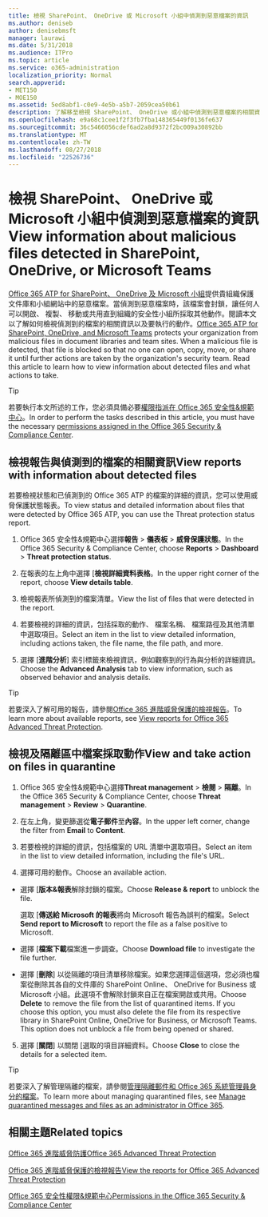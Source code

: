 ```yaml
---
title: 檢視 SharePoint、 OneDrive 或 Microsoft 小組中偵測到惡意檔案的資訊
ms.author: deniseb
author: denisebmsft
manager: laurawi
ms.date: 5/31/2018
ms.audience: ITPro
ms.topic: article
ms.service: o365-administration
localization_priority: Normal
search.appverid:
- MET150
- MOE150
ms.assetid: 5ed8abf1-c0e9-4e5b-a5b7-2059cea50b61
description: 了解移至檢視 SharePoint、 OneDrive 或小組中偵測到惡意檔案的相關資訊的位置以及如何將這些檔案採取動作。
ms.openlocfilehash: e9a68c1cee1f2f3fb7fba148365449f0136fe637
ms.sourcegitcommit: 36c5466056cdef6ad2a8d9372f2bc009a30892bb
ms.translationtype: MT
ms.contentlocale: zh-TW
ms.lasthandoff: 08/27/2018
ms.locfileid: "22526736"
---
```

# <a name="view-information-about-malicious-files-detected-in-sharepoint-onedrive-or-microsoft-teams"></a><span data-ttu-id="4af9b-103">檢視 SharePoint、 OneDrive 或 Microsoft 小組中偵測到惡意檔案的資訊</span><span class="sxs-lookup"><span data-stu-id="4af9b-103">View information about malicious files detected in SharePoint, OneDrive, or Microsoft Teams</span></span>

<span data-ttu-id="4af9b-p101">[Office 365 ATP for SharePoint、 OneDrive 及 Microsoft 小組](atp-for-spo-odb-and-teams.md)提供貴組織保護文件庫和小組網站中的惡意檔案。當偵測到惡意檔案時，該檔案會封鎖，讓任何人可以開啟、 複製、 移動或共用直到組織的安全性小組所採取其他動作。閱讀本文以了解如何檢視偵測到的檔案的相關資訊以及要執行的動作。</span><span class="sxs-lookup"><span data-stu-id="4af9b-p101">[Office 365 ATP for SharePoint, OneDrive, and Microsoft Teams](atp-for-spo-odb-and-teams.md) protects your organization from malicious files in document libraries and team sites. When a malicious file is detected, that file is blocked so that no one can open, copy, move, or share it until further actions are taken by the organization's security team. Read this article to learn how to view information about detected files and what actions to take.</span></span> 
  
> [!TIP]
> <span data-ttu-id="4af9b-107">若要執行本文所述的工作，您必須具備必要[權限指派在 Office 365 安全性&amp;規範中心](permissions-in-the-security-and-compliance-center.md)。</span><span class="sxs-lookup"><span data-stu-id="4af9b-107">In order to perform the tasks described in this article, you must have the necessary [permissions assigned in the Office 365 Security &amp; Compliance Center](permissions-in-the-security-and-compliance-center.md).</span></span> 
  
## <a name="view-reports-with-information-about-detected-files"></a><span data-ttu-id="4af9b-108">檢視報告與偵測到的檔案的相關資訊</span><span class="sxs-lookup"><span data-stu-id="4af9b-108">View reports with information about detected files</span></span>

<span data-ttu-id="4af9b-109">若要檢視狀態和已偵測到的 Office 365 ATP 的檔案的詳細的資訊，您可以使用威脅保護狀態報表。</span><span class="sxs-lookup"><span data-stu-id="4af9b-109">To view status and detailed information about files that were detected by Office 365 ATP, you can use the Threat protection status report.</span></span>
  
1. <span data-ttu-id="4af9b-110">Office 365 安全性&amp;規範中心選擇**報告** \> **儀表板** \> **威脅保護狀態**。</span><span class="sxs-lookup"><span data-stu-id="4af9b-110">In the Office 365 Security &amp; Compliance Center, choose **Reports** \> **Dashboard** \> **Threat protection status**.</span></span>
    
2. <span data-ttu-id="4af9b-111">在報表的左上角中選擇 [**檢視詳細資料表格**。</span><span class="sxs-lookup"><span data-stu-id="4af9b-111">In the upper right corner of the report, choose **View details table**.</span></span>
    
3. <span data-ttu-id="4af9b-112">檢視報表所偵測到的檔案清單。</span><span class="sxs-lookup"><span data-stu-id="4af9b-112">View the list of files that were detected in the report.</span></span>
    
4. <span data-ttu-id="4af9b-113">若要檢視的詳細的資訊，包括採取的動作、 檔案名稱、 檔案路徑及其他清單中選取項目。</span><span class="sxs-lookup"><span data-stu-id="4af9b-113">Select an item in the list to view detailed information, including actions taken, the file name, the file path, and more.</span></span>
    
5. <span data-ttu-id="4af9b-114">選擇 [**進階分析**] 索引標籤來檢視資訊，例如觀察到的行為與分析的詳細資訊。</span><span class="sxs-lookup"><span data-stu-id="4af9b-114">Choose the **Advanced Analysis** tab to view information, such as observed behavior and analysis details.</span></span> 
    
> [!TIP]
> <span data-ttu-id="4af9b-115">若要深入了解可用的報告，請參閱[Office 365 進階威脅保護的檢視報告](view-reports-for-atp.md)。</span><span class="sxs-lookup"><span data-stu-id="4af9b-115">To learn more about available reports, see [View reports for Office 365 Advanced Threat Protection](view-reports-for-atp.md).</span></span> 
  
## <a name="view-and-take-action-on-files-in-quarantine"></a><span data-ttu-id="4af9b-116">檢視及隔離區中檔案採取動作</span><span class="sxs-lookup"><span data-stu-id="4af9b-116">View and take action on files in quarantine</span></span>

1. <span data-ttu-id="4af9b-117">Office 365 安全性&amp;規範中心選擇**Threat management** \> **檢閱** \> **隔離**。</span><span class="sxs-lookup"><span data-stu-id="4af9b-117">In the Office 365 Security &amp; Compliance Center, choose **Threat management** \> **Review** \> **Quarantine**.</span></span>
    
2. <span data-ttu-id="4af9b-118">在左上角，變更篩選從**電子郵件**至**內容**。</span><span class="sxs-lookup"><span data-stu-id="4af9b-118">In the upper left corner, change the filter from **Email** to **Content**.</span></span>
    
3. <span data-ttu-id="4af9b-119">若要檢視的詳細的資訊，包括檔案的 URL 清單中選取項目。</span><span class="sxs-lookup"><span data-stu-id="4af9b-119">Select an item in the list to view detailed information, including the file's URL.</span></span>
    
4. <span data-ttu-id="4af9b-120">選擇可用的動作。</span><span class="sxs-lookup"><span data-stu-id="4af9b-120">Choose an available action.</span></span>
    
  - <span data-ttu-id="4af9b-121">選擇 [**版本&amp;報表**解除封鎖的檔案。</span><span class="sxs-lookup"><span data-stu-id="4af9b-121">Choose **Release &amp; report** to unblock the file.</span></span> 
    
    <span data-ttu-id="4af9b-122">選取 [**傳送給 Microsoft 的報表**將向 Microsoft 報告為誤判的檔案。</span><span class="sxs-lookup"><span data-stu-id="4af9b-122">Select **Send report to Microsoft** to report the file as a false positive to Microsoft.</span></span> 
    
  - <span data-ttu-id="4af9b-123">選擇 [**檔案下載**檔案進一步調查。</span><span class="sxs-lookup"><span data-stu-id="4af9b-123">Choose **Download file** to investigate the file further.</span></span> 
    
  - <span data-ttu-id="4af9b-p102">選擇 [**刪除**] 以從隔離的項目清單移除檔案。如果您選擇這個選項，您必須也檔案從刪除其各自的文件庫的 SharePoint Online、 OneDrive for Business 或 Microsoft 小組。此選項不會解除封鎖來自正在檔案開啟或共用。</span><span class="sxs-lookup"><span data-stu-id="4af9b-p102">Choose **Delete** to remove the file from the list of quarantined items. If you choose this option, you must also delete the file from its respective library in SharePoint Online, OneDrive for Business, or Microsoft Teams. This option does not unblock a file from being opened or shared.</span></span> 
    
5. <span data-ttu-id="4af9b-127">選擇 [**關閉**] 以關閉 [選取的項目詳細資料。</span><span class="sxs-lookup"><span data-stu-id="4af9b-127">Choose **Close** to close the details for a selected item.</span></span> 
    
> [!TIP]
> <span data-ttu-id="4af9b-128">若要深入了解管理隔離的檔案，請參閱[管理隔離郵件和 Office 365 系統管理員身分的檔案](manage-quarantined-messages-and-files.md)。</span><span class="sxs-lookup"><span data-stu-id="4af9b-128">To learn more about managing quarantined files, see [Manage quarantined messages and files as an administrator in Office 365](manage-quarantined-messages-and-files.md).</span></span> 
  
## <a name="related-topics"></a><span data-ttu-id="4af9b-129">相關主題</span><span class="sxs-lookup"><span data-stu-id="4af9b-129">Related topics</span></span>

[<span data-ttu-id="4af9b-130">Office 365 進階威脅防護</span><span class="sxs-lookup"><span data-stu-id="4af9b-130">Office 365 Advanced Threat Protection</span></span>](office-365-atp.md)
  
[<span data-ttu-id="4af9b-131">Office 365 進階威脅保護的檢視報告</span><span class="sxs-lookup"><span data-stu-id="4af9b-131">View the reports for Office 365 Advanced Threat Protection</span></span>](view-reports-for-atp.md)
  
[<span data-ttu-id="4af9b-132">Office 365 安全性權限&amp;規範中心</span><span class="sxs-lookup"><span data-stu-id="4af9b-132">Permissions in the Office 365 Security &amp; Compliance Center</span></span>](permissions-in-the-security-and-compliance-center.md)
  


